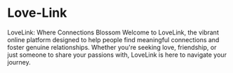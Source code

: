 # Love-Link
LoveLink: Where Connections Blossom  Welcome to LoveLink, the vibrant online platform designed to help people find meaningful connections and foster genuine relationships. Whether you're seeking love, friendship, or just someone to share your passions with, LoveLink is here to navigate your journey.
